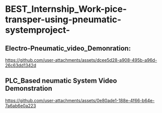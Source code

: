 # BEST_Internship_Work-pice-transper-using-pneumatic-systemproject-

## Electro-Pneumatic_video_Demonration:




https://github.com/user-attachments/assets/dcee5d28-a908-495b-a96d-26c63dd1342d





## PLC_Based neumatic System Video Demonstration


https://github.com/user-attachments/assets/0e80ade1-188e-4f66-b64e-7a6ab6e0a223









